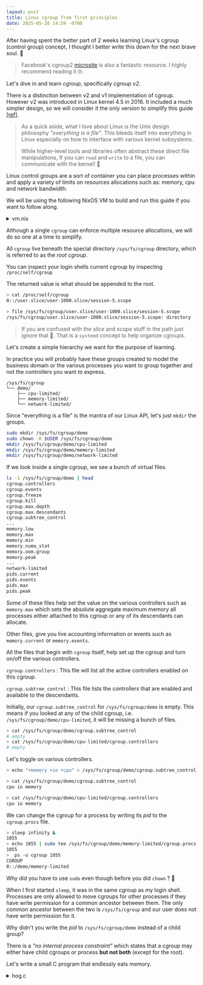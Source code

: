 ```yaml
---
layout: post
title: Linux cgroup from first principles
date: 2025-05-26 14:59 -0700
---
```


After having spent the better part of 2 weeks learning Linux's cgroup (control group) concept, I thought I better write this down for the next brave soul. 🦸

> Facebook's cgroup2 [microsite](https://facebookmicrosites.github.io/cgroup2/docs/overview.html) is also a fantastic resource. I highly recommend reading it 🤓. 

Let's dive in and learn _cgroup_, specifically _cgroup v2_.

There is a distinction between v2 and v1 implementation of cgroup.  However v2 was introduced in Linux kernel 4.5 in 2016. It included a much simpler design, so we will consider it the only version to simplify this guide [[ref]](https://git.kernel.org/pub/scm/linux/kernel/git/torvalds/linux.git/diff/Documentation/cgroup-v2.txt?id=v4.5&id2=v4.4).

> As a quick aside, what I love about Linux is the Unix design philosophy _"everything is a file"_. This bleeds itself into everything in Linux especially on how to interface with various kernel subsystems.
> 
> While higher-level tools and libraries often abstract these direct file manipulations,
> If you can `read` and `write` to a file, you can communicate with the kernel! 📜

Linux control groups are a sort of container you can place processes within and apply a variety of limits on resources allocations such as: memory, cpu and network bandwidth.

We will be using the following NixOS VM to build and run this guide if you want to follow along.

<details markdown="1">
<summary markdown="span">vm.nix</summary>
    
```nix
let
  # release-24.11
  nixpkgs = fetchTarball "https://github.com/NixOS/nixpkgs/archive/5ef6c425980847c78a80d759abc476e941a9bf42.tar.gz";
  nixos = import "${nixpkgs}/nixos" {
    configuration = {
      modulesPath,
      pkgs,
      ...
    }: {
      imports = [
        (modulesPath + "/virtualisation/qemu-vm.nix")
      ];

      virtualisation = {
        graphics = false;
      };

      users.users.alice = {
        isNormalUser = true;
        extraGroups = ["wheel"];
        packages = with pkgs; [
          file
          libcgroup
          vim
          (pkgs.runCommandCC "throttled"{
              src = pkgs.writeText "throttled.c" ''
              #include <stdio.h>
              #include <stdlib.h>
              #include <unistd.h>
              #include <time.h>

              static long long now_ns() {
                  struct timespec ts;
                  clock_gettime(CLOCK_MONOTONIC, &ts);
                  return (long long)ts.tv_sec * 1000000000LL + ts.tv_nsec;
              }

              int main() {
                  long long last = now_ns();
                  int count = 0;

                  while (1) {
                      count++;
                      if (count % 1000000 == 0) {
                          long long current = now_ns();
                          long long delta_ms = (current - last) / 1000000;
                          printf("Delta: %lld ms\n", delta_ms);
                          fflush(stdout);
                          last = current;
                      }
                  }
                  return 0;
              }
              '';
            } ''
              mkdir -p $out/bin
              $CC -o $out/bin/throttled $src
            '')
          (pkgs.runCommandCC "hog" {
              src = pkgs.writeText "hog.c" ''
                #include <stdlib.h>
                #include <stdio.h>
                #include <unistd.h>
                #include <string.h>

                int main() {
                    while (1) {
                        char *mem = malloc(1024 * 1024);
                        if (!mem) {
                            perror("malloc");
                            break;
                        }
                        memset(mem, 1, 1024 * 1024);
                        printf("1 MB allocated\n");
                        fflush(stdout);
                        sleep(1);
                    }
                    return 0;
                }
              '';
            } ''
              mkdir -p $out/bin
              $CC -o $out/bin/hog $src
            '')
        ];
        initialPassword = "";
      };
      security.sudo.wheelNeedsPassword = false;
      services.getty.autologinUser = "alice";

      system.stateVersion = "24.11";
    };
  };
in
  nixos.vm
```
</details>

Although a single `cgroup` can enforce multiple resource allocations, we will do so one at a time to simplify.

All `cgroup` live beneath the special directory `/sys/fs/cgroup` directory, which is referred to as the _root cgroup_.

You can inspect your login shells current cgroup by inspecting `/proc/self/cgroup`

The returned value is what should be appended to the root.

```bash
> cat /proc/self/cgroup
0::/user.slice/user-1000.slice/session-5.scope

> file /sys/fs/cgroup/user.slice/user-1000.slice/session-5.scope
/sys/fs/cgroup/user.slice/user-1000.slice/session-5.scope: directory
```

> If you are confused with the _slice_ and _scope_ stuff in the path just ignore that 🤔. That is a `systemd` concept to help organize cgroups.


Let's create a simple hierarchy we want for the purpose of learning. 

In practice you will probably have these groups created to model the business domain or the various processes you want to group together and not the controllers you want to express.

```
/sys/fs/cgroup
└── demo/
    ├── cpu-limited/
    ├── memory-limited/
    └── network-limited/
```

Since "everything is a file" is the mantra of our Linux API, let's just `mkdir` the groups.

```bash
sudo mkdir /sys/fs/cgroup/demo
sudo chown -R $USER /sys/fs/cgroup/demo
mkdir /sys/fs/cgroup/demo/cpu-limited
mkdir /sys/fs/cgroup/demo/memory-limited
mkdir /sys/fs/cgroup/demo/network-limited
```

If we look inside a single cgroup, we see a bunch of virtual files.

```bash
ls -1 /sys/fs/cgroup/demo | head
cgroup.controllers
cgroup.events
cgroup.freeze
cgroup.kill
cgroup.max.depth
cgroup.max.descendants
cgroup.subtree_control
...
memory.low
memory.max
memory.min
memory.numa_stat
memory.oom.group
memory.peak
...
network-limited
pids.current
pids.events
pids.max
pids.peak
```

Some of these files help set the value on the various controllers such as `memory.max` which sets the absolute aggregate maximum memory all processes either attached to this cgroup or any of its descendants can allocate.

Other files, give you live accounting information or events such as `memory.current` or `memory.events`.

All the files that begin with `cgroup` itself, help set up the cgroup and turn on/off the various controllers.

`cgroup.controllers`
: This file will list all the active controllers enabled on this cgroup.

`cgroup.subtree_control`
: This file lists the controllers that are enabled and available to the descendants.

Initially, our `cgroup.subtree_control` for `/sys/fs/cgroup/demo` is empty. This means if you looked at any of the child cgroup, i.e. `/sys/fs/cgroup/demo/cpu-limited`, it will be missing a bunch of files.

```bash
> cat /sys/fs/cgroup/demo/cgroup.subtree_control 
# empty
> cat /sys/fs/cgroup/demo/cpu-limited/cgroup.controllers 
# empty
```

Let's toggle on various controllers.

```bash
> echo "+memory +io +cpu" > /sys/fs/cgroup/demo/cgroup.subtree_control 

> cat /sys/fs/cgroup/demo/cgroup.subtree_control 
cpu io memory

> cat /sys/fs/cgroup/demo/cpu-limited/cgroup.controllers 
cpu io memory
```

We can change the cgroup for a process by writing its _pid_ to the `cgroup.procs` file.

```bash
> sleep infinity &
1055
> echo 1055 | sudo tee /sys/fs/cgroup/demo/memory-limited/cgroup.procs 
1055
>  ps -o cgroup 1055
CGROUP
0::/demo/memory-limited
```

Why did you have to use `sudo` even though before you did `chown` ? 🤔

When I first started `sleep`, it was in the same cgroup as my login shell. Processes are only allowed to move cgroups for other processes if they have write permission for a common ancestor between them. The only common ancestor between the two is `/sys/fs/cgroup` and our user does not have write permission for it.

Why didn't you write the _pid_ to `/sys/fs/cgroup/demo` instead of a child group?

There is a _"no internal process constraint"_ which states that a cgroup may either have child cgroups or process **but not both** (except for the root).

Let's write a small C program that endlessly eats memory.

<details markdown="1">
<summary markdown="span">hog.c</summary>
```c
#include <stdlib.h>
#include <stdio.h>
#include <unistd.h>
#include <string.h>

int main() {
    while (1) {
        char *mem = malloc(1024 * 1024);
        if (!mem) {
            perror("malloc");
            break;
        }
        memset(mem, 1, 1024 * 1024);
        printf("1 MB allocated\n");
        fflush(stdout);
        sleep(1);
    }
    return 0;
}
```
</details>

> 😲 Our program has to be sure to `memset` to 1 rather than 0. I found that either the compiler or the kernel has optimizations for pages that are all 0 and that no new memory was ever actually allocated.

We will restrict processes within our `demo/memory-limited` group to 5MiB.

```bash
> echo "5242880" > /sys/fs/cgroup/demo/memory-limited/memory.max  

> cat /sys/fs/cgroup/demo/memory-limited/memory.max  
5242880
```

Now let's start `hog` in the cgroup. We will use the tool `cgexec` which takes care of spawning the process in the desired cgroup -- this avoids us having to write ourselves to the `cgroup.procs` file.

```bash
> sudo cgexec -g memory:demo/memory-limited hog
1 MB allocated
1 MB allocated
1 MB allocated
1 MB allocated
[  128.648590] Memory cgroup out of memory: Killed process 895 (hog)
total-vm:7716kB, anon-rss:4992kB, file-rss:1024kB,
shmem-rss:0kB, UID:0 pgtables:48kB oom_score_adj:0
Killed
```

We just applied our first resource constraint 😊.

Let's do one more interesting example. Let's restrict a program from running only 10% of the time on the CPU.

This can be really useful if you want to reproduce what the effects of an over-subscribed machine may be like.

Let's write a simple program that does some _busy work_ and prints out time deltas every 1000000 iterations.

<details markdown="1">
<summary markdown="span">throttled.c</summary>
```c
#include <stdio.h>
#include <stdlib.h>
#include <unistd.h>
#include <time.h>

static long long now_ns() {
    struct timespec ts;
    clock_gettime(CLOCK_MONOTONIC, &ts);
    return (long long)ts.tv_sec * 1000000000LL + ts.tv_nsec;
}

int main() {
    long long last = now_ns();
    int count = 0;

    while (1) {
        count++;
        if (count % 1000000 == 0) {
            long long current = now_ns();
            long long delta_ms = (current - last) / 1000000;
            printf("Delta: %lld ms\n", delta_ms);
            fflush(stdout);
            last = current;
        }
    }
    return 0;
}
```
</details>

If we were to run this program normally, we may see the following:

```bash
> throttled  | head
Delta: 0 ms
Delta: 1 ms
Delta: 0 ms
Delta: 0 ms
Delta: 0 ms
Delta: 1 ms
Delta: 0 ms
Delta: 1 ms
Delta: 0 ms
Delta: 0 ms
```

Now let's apply a CPU constraint saying that within 100ms (100000µs), processes within the cgroup may only use 1ms (1000µs) -- 1% CPU allocation.

```
> echo "1000 100000" > /sys/fs/cgroup/demo/cpu-limited/cpu.max

> cat /sys/fs/cgroup/demo/cpu-limited/cpu.max
1000 100000
```

Let's use `cgexec` again on our `throttled` program and observe the difference.

```bash
> sudo cgexec -g cpu:demo/cpu-limited throttled
Delta: 0 ms
Delta: 5 ms
Delta: 99 ms
Delta: 0 ms
Delta: 99 ms
Delta: 99 ms
Delta: 99 ms
Delta: 100 ms
Delta: 99 ms
Delta: 199 ms
Delta: 0 ms
```

Nice -- we now have a way to easily throttle tasks that may be unreasonably CPU hungry 😈.

Although we applied these constraints to single-processes, the same concept applies to multiple processes as well. The values set are for all descendants of the tree in a particular cgroup.

Control groups are an excellent way to provide an additional layer of isolation for a workload from the rest of the system and also serve as a great knob for performance benchmarking under pathological conditions.

While they seemed daunting at first, the elegance of the _"everything is a file"_ philosophy makes them surprisingly approachable once you start experimenting.

We also benefited from ignoring the complexity that systemd often adds on top — sometimes it's nice to just work with raw files and understand the fundamentals 🙃.

One improvement I'd love to see: when you hit an invalid condition — like violating the _"no internal process"_ constraint — you're left with a vague file I/O error (e.g. _Device or resource busy_). It would be amazing if the kernel could offer more actionable error messages or hints in `dmesg` 💡.